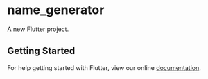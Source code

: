 # name_generator

A new Flutter project.

## Getting Started

For help getting started with Flutter, view our online
[documentation](https://flutter.io/).
